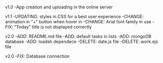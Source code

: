 v1.0
-App creation and uploading in the online server

v1.1
-UPDATING: styles in CSS for a best user experience
-CHANGE: animation in "+" button when hover in
-CHANGE: Arial font family in use
-FIX: "Today" title is not displayed correctly

v2.0
-ADD: README.md file
-ADD: default tasks in lists
-ADD: mongoDB database
-ADD: loadsh dependece
-DELETE: date.js file
-DELETE: work.ejs file

v2.0
-FIX: Database connection